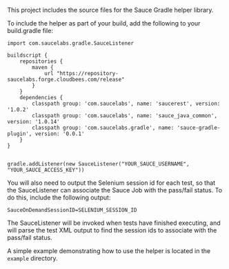 This project includes the source files for the Sauce Gradle helper library.

To include the helper as part of your build, add the following to your build.gradle file:

```
import com.saucelabs.gradle.SauceListener

buildscript {
    repositories {
        maven {
            url "https://repository-saucelabs.forge.cloudbees.com/release"
        }
    }
    dependencies {
        classpath group: 'com.saucelabs', name: 'saucerest', version: '1.0.2'
        classpath group: 'com.saucelabs', name: 'sauce_java_common', version: '1.0.14'
        classpath group: 'com.saucelabs.gradle', name: 'sauce-gradle-plugin', version: '0.0.1'
    }
}


gradle.addListener(new SauceListener("YOUR_SAUCE_USERNAME", "YOUR_SAUCE_ACCESS_KEY"))
```

You will also need to output the Selenium session id for each test, so that the SauceListener can associate the Sauce Job
with the pass/fail status.  To do this, include the following output:

    SauceOnDemandSessionID=SELENIUM_SESSION_ID


The SauceListener will be invoked when tests have finished executing, and will parse the test XML output to find the
session ids to associate with the pass/fail status.

A simple example demonstrating how to use the helper is located in the `example` directory.